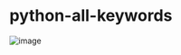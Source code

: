 # python-all-keywords
![image](https://user-images.githubusercontent.com/55657605/163704425-52f54fbf-796f-4b75-978b-e37be4ebd8e0.png)
